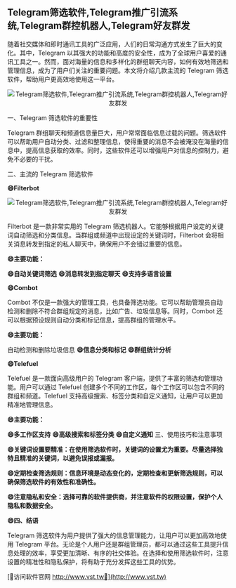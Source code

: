 ## **Telegram筛选软件,Telegram推广引流系统,Telegram群控机器人,Telegram好友群发**

随着社交媒体和即时通讯工具的广泛应用，人们的日常沟通方式发生了巨大的变化。其中，Telegram 以其强大的功能和高度的安全性，成为了全球用户喜爱的通讯工具之一。然而，面对海量的信息和多样化的群组聊天内容，如何有效地筛选和管理信息，成为了用户们关注的重要问题。本文将介绍几款主流的 Telegram 筛选软件，帮助用户更高效地使用这一平台。

 <center><img src="https://vst.tw/MP4/tuiguang/png/3.png" alt="Telegram筛选软件,Telegram推广引流系统,Telegram群控机器人,Telegram好友群发"></center>

一、Telegram 筛选软件的重要性

Telegram 群组聊天和频道信息量巨大，用户常常面临信息过载的问题。筛选软件可以帮助用户自动分类、过滤和整理信息，使得重要的消息不会被淹没在海量的信息中，提高信息获取的效率。同时，这些软件还可以增强用户对信息的控制力，避免不必要的干扰。

二、主流的 Telegram 筛选软件

**😄Filterbot**

 <center><img src="https://vst.tw/MP4/tuiguang/png/6.png" alt="Telegram筛选软件,Telegram推广引流系统,Telegram群控机器人,Telegram好友群发"></center>

Filterbot 是一款非常实用的 Telegram 筛选机器人。它能够根据用户设定的关键词自动筛选和分类信息。当群组或频道中出现设定的关键词时，Filterbot 会将相关消息转发到指定的私人聊天中，确保用户不会错过重要的信息。

**😄主要功能：**

**😄自动关键词筛选**
**😄消息转发到指定聊天**
**😄支持多语言设置**

**😄Combot**

Combot 不仅是一款强大的管理工具，也具备筛选功能。它可以帮助管理员自动检测和删除不符合群组规定的消息，比如广告、垃圾信息等。同时，Combot 还可以根据预设规则自动分类和标记信息，提高群组的管理水平。

**😄主要功能：**

自动检测和删除垃圾信息
**😄信息分类和标记**
**😄群组统计分析**

**😄Telefuel**

Telefuel 是一款面向高级用户的 Telegram 客户端，提供了丰富的筛选和管理功能。用户可以通过 Telefuel 创建多个不同的工作区，每个工作区可以包含不同的群组和频道。Telefuel 支持高级搜索、标签分类和自定义通知，让用户可以更加精准地管理信息。

**😄主要功能：**

**😄多工作区支持**
**😄高级搜索和标签分类**
**😄自定义通知**
三、使用技巧和注意事项

**😄关键词设置要精准：在使用筛选软件时，关键词的设置尤为重要。尽量选择独特且精准的关键词，以避免误报或漏报。**

**😄定期检查筛选规则：信息环境是动态变化的，定期检查和更新筛选规则，可以确保筛选软件的有效性和准确性。**

**😄注意隐私和安全：选择可靠的软件提供商，并注意软件的权限设置，保护个人隐私和数据安全。**

**😄四、结语**

Telegram 筛选软件为用户提供了强大的信息管理能力，让用户可以更加高效地使用 Telegram 平台。无论是个人用户还是群组管理员，都可以通过这些工具提升信息处理的效率，享受更加清晰、有序的社交体验。在选择和使用筛选软件时，注意设置的精准性和隐私保护，将有助于充分发挥这些工具的优势。


[👻访问软件官网 http://www.vst.tw👻](http://www.vst.tw)
